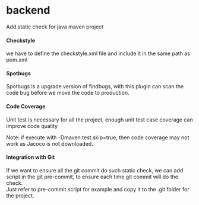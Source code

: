 # backend
Add static check for java maven project   

#### Checkstyle
we have to define the checkstyle.xml file and include it in the same path as pom.xml
#### Spotbugs
Spotbugs is a upgrade version of findbugs, with this plugin can scan the code bug before we move the code to production.
#### Code Coverage
Unit test is necessary for all the project, enough unit test case coverage can improve code quality
  
Note: if execute with -Dmaven.test.skip=true, then code coverage may not work as Jacoco is not downloaded.

#### Integration with Git
If we want to ensure all the git commit do such static check, we can add script in the git pre-commit, to ensure each time git commit will do the check.  
Just refer to pre-commit script for example and copy it to the .git folder for the project.

